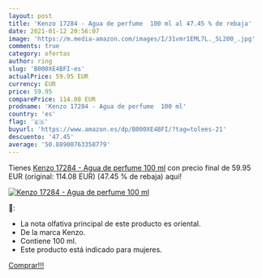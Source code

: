 ```yaml
---
layout: post
title: 'Kenzo 17284 - Agua de perfume  100 ml al 47.45 % de rebaja'
date: 2021-01-12 20:56:07
image: 'https://m.media-amazon.com/images/I/31vmr1EML7L._SL200_.jpg'
comments: true
category: ofertas
author: ring
slug: 'B000XE4BFI-es'
actualPrice: 59.95 EUR
currency: EUR
price: 59.95
comparePrice: 114.08 EUR
prodname: 'Kenzo 17284 - Agua de perfume  100 ml'
country: 'es'
flag: '🇪🇸'
buyurl: 'https://www.amazon.es/dp/B000XE4BFI/?tag=tolees-21'
descuento: '47.45'
average: '50.88900763358779'
---
```


Tienes [Kenzo 17284 - Agua de perfume  100 ml](https://www.amazon.es/dp/B000XE4BFI/?tag=tolees-21) con precio final de  59.95 EUR (original: 114.08 EUR) (47.45 %  de rebaja) aqui!

[![Kenzo 17284 - Agua de perfume  100 ml](https://m.media-amazon.com/images/I/31vmr1EML7L._SL200_.jpg)](https://www.amazon.es/dp/B000XE4BFI/?tag=tolees-21)

🔎:

- La nota olfativa principal de este producto es oriental.
- De la marca Kenzo.
- Contiene 100 ml.
- Este producto está indicado para mujeres.

[Comprar!!!](https://www.amazon.es/dp/B000XE4BFI/?tag=tolees-21)
